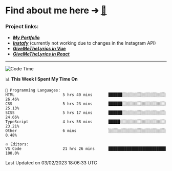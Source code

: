 # Find about me here ➜ [🧑](https://pauabella.dev)

### Project links:
- ***[My Portfolio](https://pauabella.dev)***
- ***[Instafy](https://instafy.me)*** (currently not working due to changes in the Instagram API)
- ***[GiveMeTheLyrics in Vue](https://lyrics.pauabella.dev)***
- ***[GiveMeTheLyrics in React](https://pauabella.dev/GiveMeTheLyrics)***

---
<!--START_SECTION:waka-->
![Code Time](http://img.shields.io/badge/Code%20Time-1%2C854%20hrs%206%20mins-blue)

📊 **This Week I Spent My Time On** 

```text
💬 Programming Languages: 
HTML                     5 hrs 40 mins       ██████░░░░░░░░░░░░░░░░░░░   26.46% 
CSS                      5 hrs 23 mins       ██████░░░░░░░░░░░░░░░░░░░   25.13% 
SCSS                     5 hrs 17 mins       ██████░░░░░░░░░░░░░░░░░░░   24.66% 
TypeScript               4 hrs 58 mins       █████░░░░░░░░░░░░░░░░░░░░   23.21% 
Other                    6 mins              ░░░░░░░░░░░░░░░░░░░░░░░░░   0.48%

🔥 Editors: 
VS Code                  21 hrs 26 mins      █████████████████████████   100.0%

```


 Last Updated on 03/02/2023 18:06:33 UTC
<!--END_SECTION:waka-->
